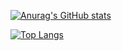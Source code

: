 [![Anurag's GitHub stats](https://github-readme-stats.vercel.app/api?username=JungH00ns&show_icons=true&theme=tokyonight)](https://github.com/anuraghazra/github-readme-stats)

[![Top Langs](https://github-readme-stats.vercel.app/api/top-langs/?username=JungH00ns&layout=compact)](https://github.com/anuraghazra/github-readme-stats)
